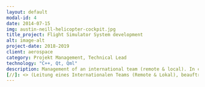 ```yaml
---
layout: default
modal-id: 4
date: 2014-07-15
img: austin-neill-helicopter-cockpit.jpg
title_project: Flight Simulator System development
alt: image-alt
project-date: 2018-2019
client: aerospace
category: Projekt Management, Technical Lead
technology: "C++, Qt, Qml"
description: Management of an international team (remote & local). In charge of the implementation of the flight simulator systems for the AH125 helicopters. Responsible for team structure, project acquisition and planning of work packages, integration at the customer, scrum master.
[//]: <> (Leitung eines Internationalen Teams (Remote & Lokal), beauftragt mit der Implementierung der Flugsimulatorsysteme für die Hubschrauber AH125. Verantwortluch für Teamstruktur, Acquise und Projektierung von Arbeitspaketen, Integration beim Kunden, Scrum-Master)
---
```

